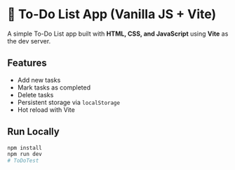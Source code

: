 # 📝 To-Do List App (Vanilla JS + Vite)

A simple To-Do List app built with **HTML, CSS, and JavaScript** using **Vite** as the dev server.

## Features
- Add new tasks
- Mark tasks as completed
- Delete tasks
- Persistent storage via `localStorage`
- Hot reload with Vite

## Run Locally
```bash
npm install
npm run dev
# ToDoTest

